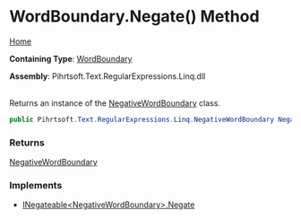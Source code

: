 # WordBoundary\.Negate\(\) Method

[Home](../../../../../../README.md)

**Containing Type**: [WordBoundary](../README.md)

**Assembly**: Pihrtsoft\.Text\.RegularExpressions\.Linq\.dll

\
Returns an instance of the [NegativeWordBoundary](../../NegativeWordBoundary/README.md) class\.

```csharp
public Pihrtsoft.Text.RegularExpressions.Linq.NegativeWordBoundary Negate()
```

### Returns

[NegativeWordBoundary](../../NegativeWordBoundary/README.md)

### Implements

* [INegateable\<NegativeWordBoundary>.Negate](../../INegateable-1/Negate/README.md)
